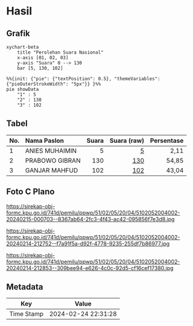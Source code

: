# Hasil

## Grafik

```mermaid
xychart-beta
    title "Perolehan Suara Nasional"
    x-axis [01, 02, 03]
    y-axis "Suara" 0 --> 130
    bar [5, 130, 102]
```

```mermaid
%%{init: {"pie": {"textPosition": 0.5}, "themeVariables": {"pieOuterStrokeWidth": "5px"}} }%%
pie showData
    "1" : 5
    "2" : 130
    "3" : 102
```

## Tabel

| No. | Nama Paslon    | Suara | Suara (raw) | Persentase |
|:--- |:-------------- | -----:| -----------:| ----------:|
| 1   | ANIES MUHAIMIN | 5     | [5][p-1]    | 2,11       |
| 2   | PRABOWO GIBRAN | 130   | [130][p-2]  | 54,85      |
| 3   | GANJAR MAHFUD  | 102   | [102][p-3]  | 43,04      |


[p-1]: https://github.com/gigit-pemilu/pemilu-2024/blob/main/pilpres/hitung-suara/sub/51-bali/sub/02-tabanan/sub/05-tabanan/sub/2004-delod-peken/sub/002-tps/sub/paslon-1.txt
[p-2]: https://github.com/gigit-pemilu/pemilu-2024/blob/main/pilpres/hitung-suara/sub/51-bali/sub/02-tabanan/sub/05-tabanan/sub/2004-delod-peken/sub/002-tps/sub/paslon-2.txt
[p-3]: https://github.com/gigit-pemilu/pemilu-2024/blob/main/pilpres/hitung-suara/sub/51-bali/sub/02-tabanan/sub/05-tabanan/sub/2004-delod-peken/sub/002-tps/sub/paslon-3.txt

## Foto C Plano

https://sirekap-obj-formc.kpu.go.id/741d/pemilu/ppwp/51/02/05/20/04/5102052004002-20240215-000703--8367ab64-2fc3-4f43-ac42-095856f7e3d8.jpg

https://sirekap-obj-formc.kpu.go.id/741d/pemilu/ppwp/51/02/05/20/04/5102052004002-20240214-212752--f7a91f5a-d92f-4778-9235-255df7b86977.jpg

https://sirekap-obj-formc.kpu.go.id/741d/pemilu/ppwp/51/02/05/20/04/5102052004002-20240214-212853--309bee94-e626-4c0c-92d5-cf16cef17380.jpg


## Metadata

| Key        | Value               |
| ---------- | ------------------- |
| Time Stamp | 2024-02-24 22:31:28 |



